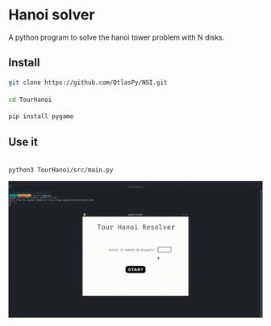 <h1> Hanoi solver </h1>

<p> A python program to solve the hanoi tower problem with N disks.  </p>

<h2> Install </h2>

```bash
git clone https://github.com/QtlasPy/NSI.git

cd TourHanoi

pip install pygame

```


<h2> Use it </h2>

```bash

python3 TourHanoi/src/main.py

```

<img src="test.gif"/>

